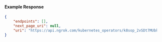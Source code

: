<!-- Code generated for API Clients. DO NOT EDIT. -->

#### Example Response

```json
{
	"endpoints": [],
	"next_page_uri": null,
	"uri": "https://api.ngrok.com/kubernetes_operators/k8sop_2vSDt7MUbkgdAS9jAY4j7rdIoyC/bound_endpoints"
}
```
